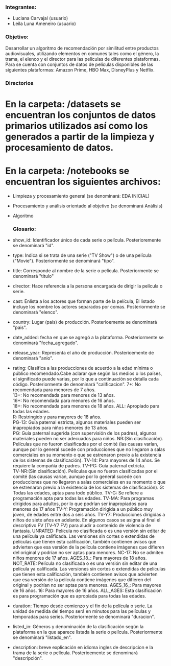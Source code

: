 ### Integrantes:
- Luciana Carvajal (usuario)
- Leila Luna Ameneiro (usuario)

### Objetivo:
Desarrollar un algoritmo de recomendación por similitud entre productos audiovisuales, utilizando elementos en comunes tales como el género, la trama, el elenco y el director para las películas de diferentes plataformas. 
Para se cuenta con conjuntos de datos de películas disponibles de las siguientes plataformas: Amazon Prime, HBO Max, DisneyPlus y Netflix.

### Directorios
# En la carpeta: /datasets se encuentran los conjuntos de datos primarios utilizados así como los generados a partir de la limpieza y procesamiento de datos.

# En la carpeta: /notebooks se encuentran los siguientes archivos: 
- Limpieza y procesamiento general (se denominará: EDA INICIAL)
- Procesamiento y análisis orientado al objetivo (se denominará Análisis)
- Algoritmo

  ### Glosario:
- show_id: Identificador único de cada serie o película. Posterioremente se denominará "id".
- type: Indica si se trata de una serie ("TV Show") o de una película ("Movie"). Posteriormente se denominará "tipo".
- title: Corresponde al nombre de la serie o película. Posteriormente se denominará "titulo"
- director: Hace referencia a la persona encargada de dirigir la película o serie.
- cast: Enlista a los actores que forman parte de la película, El listado incluye los nombre los actores separados por comas. Posteriormente se denominará "elenco".
- country: Lugar (país) de producción. Posterioemente se denominará "pais".
- date_added: fecha en que se agregó a la plataforma. Posteriormente se denominará "fecha_agregado".
- release_year: Representa el año de producción. Posterioemente de denominará "anio".
- rating: Clasifica a las producciones de acuerdo a la edad mínima o público recomendado.Cabe aclarar que según los medios o los países, el significado puede varias, por lo que a continuación se detalla cada código. Posteriormente de denominará "calificacion". 
      7+: No recomendada para menores de 7 años.  
      13+: No recomendada para menores de 13 años.        
      16+: No recomendada para menores de 16 años.         
      18+: No recomendada para menores de 18 años.
      ALL: Apropiado para todas las edades.         
      R: Restringido y para mayores de 18 años.     
      PG-13: Guía paternal estricta, algunos materiales pueden ser inapropiados para niños menores de 13 años.      
      PG: Guía paternal sugerida (con supervisión de los padres), algunos materiales pueden no ser adecuados para niños.
      NR:(Sin clasificación). Películas que no fueron clasificadas por el comité (las causas varían, aunque por lo general sucede con producciones que no llegaron a salas comerciales en su momento o que se estrenaron previo a la existencia de los sistemas de clasificación).
      TV-14: Para mayores de 14 años. Se requiere la compañía de padres. 
      TV-PG: Guía paternal extricta.                                              
      TV-NR:(Sin clasificación). Películas que no fueron clasificadas por el comité (las causas varían, aunque por lo general sucede con producciones que no llegaron a salas comerciales en su momento o que se estrenaron previo a la existencia de los sistemas de clasificación).
      G: Todas las edades, aptas para todo público.
      TV-G: Se refiere a programación apta para todas las edades. 
      TV-MA: Para programas dirigidos para adultos, por lo que podrían ser inapropiados para menores de 17 años
      TV-Y: Programación dirigida a un público muy joven, de edades entre dos a seis años.
      TV-Y7: Producciones dirigidas a niños de siete años en adelante. En algunos casos se asigna al final el descriptivo FV (TV-Y7 FV) para aludir a contenido de violencia de fantasía.
      UNRATED: Película no clasificada o es una versión sin editar de una película ya calificada. Las versiones sin cortes o extendidas de películas que tienen esta calificación, también contienen avisos que advierten que esa versión de la película contiene imágenes que difieren del original y podrían no ser aptas para menores.
      NC-17: No se admiten niños menores de 17 años.
      AGES_18_: Para mayores de 18 años.
      NOT_RATE:  Película no clasificada o es una versión sin editar de una película ya calificada. Las versiones sin cortes o extendidas de películas que tienen esta calificación, también contienen avisos que advierten que esa versión de la película contiene imágenes que difieren del original y podrían no ser aptas para menores.
      AGES_16_: Para mayores de 16 años. 
      16: Para mayores de 16 años.
      ALL_AGES: Esta clasificación es para programación que es apropiada para todas las edades.   
- duration: Tiempo desde comienzo y el fin de la película o serie. La unidad de medida del tiempo será en minutos para las películas y temporadas para series. Posteriormente se denominará "duracion".
- listed_in: Géneros  y denominación de la clasificación según la plataforma en la que aparece listada la serie o película. Posteriormente se denominará "listado_en".
- description: breve explicación en idioma ingles de descripcion e la trama de la serie o película. Posterioemente se denominará "descripción".
